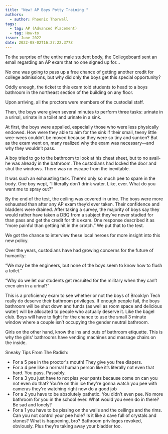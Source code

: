 ```yaml
---
title: "New! AP Boys Potty Training "
authors:
  - author: Phoenix Thorwall
tags:
  - tag: AP (Advanced Placement)
  - tag: How-to
issue: June 2022
date: 2022-08-02T16:27:22.377Z
---
```

<!--StartFragment-->

To the surprise of the entire male student body, the Collegeboard sent an email regarding an AP exam that no one signed up for…



No one was going to pass up a free chance of getting another credit for college admissions, but why did only the boys get this special opportunity?



Oddly enough, the ticket to this exam told students to head to a boys bathroom in the northeast section of the building on any floor.



Upon arriving, all the proctors were members of the custodial staff. 



Then, the boys were given several minutes to perform three tasks: urinate in a urinal, urinate in a toilet and urinate in a sink. 



At first, the boys were appalled, especially those who were less physically endowed. How were they able to aim for the sink if their small, teeny little wee-wees couldn’t be moved because they were so tiny and sunken? But as the exam went on, many realized why the exam was necessary—and why they wouldn’t pass. 



A boy tried to go to the bathroom to look at his cheat sheet, but to no avail- he was already in the bathroom. The custodians had locked the door and shut the windows. There was no escape from the inevitable. 



It was such an exhausting task. There’s only so much pee to spare in the body. One boy wept, “I literally don’t drink water. Like, ever. What do you want me to spray out?” 



By the end of the test, the ceiling was covered in urine. The boys were more exhausted than after any AP exam they’d ever taken. Their confidence and bladders were drained. After taking a survey, the majority of boys say they would rather have taken a DBQ from a subject they’ve never studied for than pass and get the credit for this exam. One response described it as “more painful than getting hit in the crotch.” We put that to the test.



We got the chance to interview these local heroes for more insight into this new policy.



Over the years, custodians have had growing concerns for the future of humanity:

“We may be the engineers, but none of the boys seem to know how to flush a toilet.”



“Why do we let our students get recruited for the military when they can’t even aim in a urinal?”



This is a proficiency exam to see whether or not the boys of Brooklyn Tech really do deserve their bathroom privileges. If enough people fail, the boys bathroom will be shut down and funds (as well as room space and delicious water) will be allocated to people who actually deserve it. Like the bagel club. Boys will have to fight for the chance to use the small 3 minute window where a couple isn’t occupying the gender neutral bathroom.



Girls on the other hand, know the ins and outs of bathroom etiquette. This is why the girls' bathrooms have vending machines and massage chairs on the inside. 



Sneaky Tips From The Radish:

* For a 5 pee in the proctor's mouth! They give you free diapers.
* For a 4 pee like a normal human person like it’s literally not even that hard. You pass. Passably.
* For a 3 you just have to not piss your pants because come on can you not even do that? You’re on thin ice they're gonna watch you pee with cameras they're watching right now do a good job
* For a 2 you have to be absolutely pathetic. You didn’t even pee. No more bathroom for you in the school ever. What would you even do in there? Be sad and lonely? 
* For a 1 you have to be pissing on the walls and the ceilings and the rims. Can you not control your pee hole? Is it like a cave full of crystals and stones? What is happening, bro? Bathroom privileges revoked, obviously. Plus they’re taking away your bladder too. 

<!--EndFragment-->
